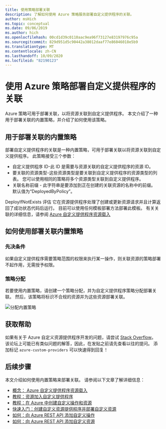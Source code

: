 ```yaml
---
title: 使用策略部署关联
description: 了解如何使用 Azure 策略服务部署自定义提供程序的关联。
author: msHich
ms.topic: conceptual
ms.date: 09/06/2019
ms.author: hich
ms.openlocfilehash: 00cd1d39c0110aac9ea96f73127e83197976c95a
ms.sourcegitcommit: 829d951d5c90442a38012daaf77e86046018e5b9
ms.translationtype: MT
ms.contentlocale: zh-CN
ms.lasthandoff: 10/09/2020
ms.locfileid: "82190123"
---
```

# <a name="deploy-associations-for-a-custom-provider-using-azure-policy"></a>使用 Azure 策略部署自定义提供程序的关联

Azure 策略可用于部署关联，以将资源关联到自定义提供程序。 本文介绍了一种用于部署关联的内置策略，并介绍了如何使用该策略。

## <a name="built-in-policy-to-deploy-associations"></a>用于部署关联的内置策略

部署自定义提供程序的关联是一种内置策略，可用于部署关联以将资源关联到自定义提供程序。 此策略接受三个参数：

- 自定义提供程序 ID-此 ID 是需要与资源关联的自定义提供程序的资源 ID。
- 要关联的资源类型-这些资源类型是要关联到自定义提供程序的资源类型的列表。 您可以使用相同的策略将多个资源类型关联到自定义提供程序。
- 关联名称前缀 - 此字符串是要添加到正在创建的关联资源的名称中的前缀。 默认值为“DeployedByPolicy”。

DeployIfNotExists 评估 它在资源提供程序处理了创建或更新资源请求并且计算返回了成功状态代码后运行。 目前可以使用任何模板部署方法部署此模板。
有关关联的详细信息，请参阅 [Azure 自定义提供程序资源载入](./concepts-resource-onboarding.md)

## <a name="how-to-use-the-deploy-associations-built-in-policy"></a>如何使用部署关联内置策略 

### <a name="prerequisites"></a>先决条件
如果自定义提供程序需要策略范围的权限来执行某一操作，则关联资源的策略部署不起作用，无需授予权限。

### <a name="policy-assignment"></a>策略分配
若要使用内置策略，请创建一个策略分配，并为自定义提供程序策略分配部署关联。 然后，该策略将标识不合规的资源并为这些资源部署关联。

![分配内置策略](media/concepts-built-in-policy/assign-builtin-policy-customprovider.png)

## <a name="getting-help"></a>获取帮助

如果有关于 Azure 自定义资源提供程序开发的问题，请尝试 [Stack Overflow](https://stackoverflow.com/questions/tagged/azure-custom-providers)。 该论坛上可能已有类似问题的解答，因此，在发贴之前请先查看以往的提问。 添加标记 ```azure-custom-providers``` 可以快速得到回复！

## <a name="next-steps"></a>后续步骤

本文介绍如何使用内置策略来部署关联。 请参阅以下文章了解详细信息：

- [概念： Azure 自定义提供程序资源载入](./concepts-resource-onboarding.md)
- [教程：资源加入自定义提供程序](./tutorial-resource-onboarding.md)
- [教程：在 Azure 中创建自定义操作和资源](./tutorial-get-started-with-custom-providers.md)
- [快速入门：创建自定义资源提供程序并部署自定义资源](./create-custom-provider.md)
- [如何：向 Azure REST API 添加自定义操作](./custom-providers-action-endpoint-how-to.md)
- [如何：向 Azure REST API 添加自定义资源](./custom-providers-resources-endpoint-how-to.md)

